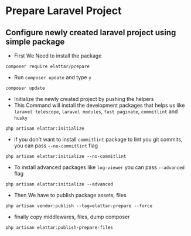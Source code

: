 # Prepare Laravel Project

## Configure newly created laravel project using simple package

- First We Need to install the package
```shell
composer require elattar/prepare
```
- Run `composer update` and type `y`
```shell
composer update
```
- Initialize the newly created project by pushing the helpers
- This Command will install the development packages that helps us like `laravel telescope`, `laravel modules`, `fast paginate`, `commitlint` and `husky`

```shell
php artisan elattar:initialize
```

- if you don't want to install `commitlint` package to lint you git commits, you can pass `--no-commitlint` flag
```shell
php artisan elattar:initialize --no-commitlint
```

- To install advanced packages like `log-viewer` you can pass `--advanced` flag
```shell
php artisan elattar:initialize --advanced
```

- Then We have to publish package assets, files
```shell
php artisan vendor:publish --tag=elattar-prepare --force
```

- finally copy middlewares, files, dump composer
```shell
php artisan elattar:publish-prepare-files
```
